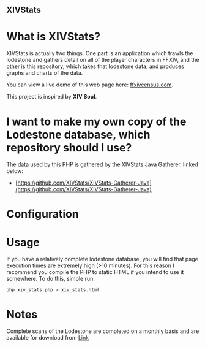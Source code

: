 ## XIVStats ##

# What is XIVStats?

XIVStats is actually two things. One part is an application which trawls the lodestone and gathers detail on all of the player characters in FFXIV, and the other is this repository, which takes that lodestone data, and produces graphs and charts of the data.

You can view a live demo of this web page here: [ffxivcensus.com](http://ffxivcensus.com/).

This project is inspired by **XIV Soul**.

# I want to make my own copy of the Lodestone database, which repository should I use? #

The data used by this PHP is gathered by the XIVStats Java Gatherer, linked below:

- [https://github.com/XIVStats/XIVStats-Gatherer-Java](https://github.com/XIVStats/XIVStats-Gatherer-Java)


# Configuration #


# Usage #

If you have a relatively complete lodestone database, you will find that page execution times are extremely high (>10 minutes). For this reason I recommend you compile the PHP to static HTML if you intend to use it somewhere. To do this, simple run:

    php xiv_stats.php > xiv_stats.html

# Notes #

Complete scans of the Lodestone are completed on a monthly basis and are available for download from [Link](https://ffxivcensus.com)
